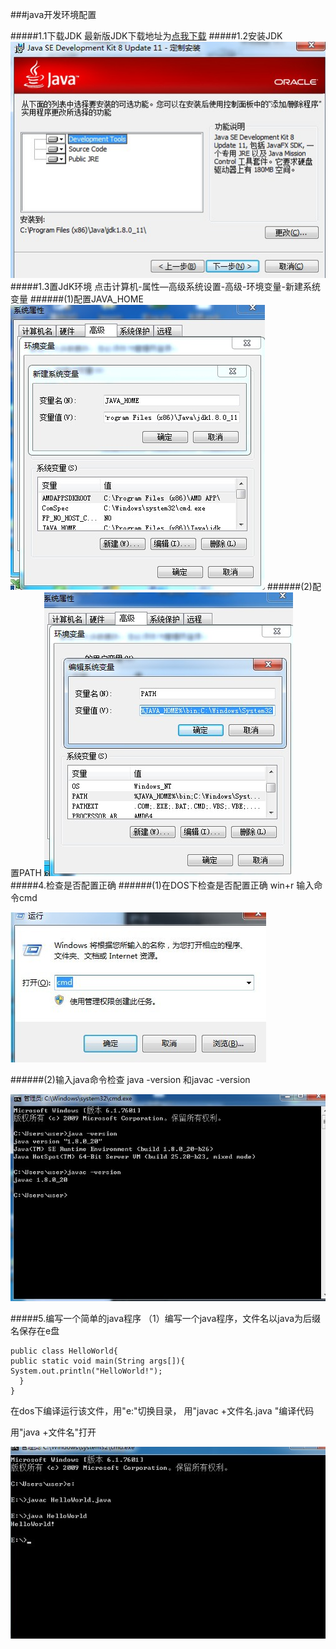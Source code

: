 ###java开发环境配置

#####1.1下载JDK
最新版JDK下载地址为[点我下载][1]
#####1.2安装JDK
![install][2]
#####1.3置JdK环境
点击计算机-属性—高级系统设置-高级-环境变量-新建系统变量
######(1)配置JAVA_HOME
![install][3]
######(2)配置PATH
![install][4]
#####4.检查是否配置正确
######(1)在DOS下检查是否配置正确
win+r 输入命令cmd

![install][5]

######(2)输入java命令检查
java -version 和javac -version

![install][6]

#####5.编写一个简单的java程序
（1）编写一个java程序，文件名以java为后缀名保存在e盘

	public class HelloWorld{ 
	public static void main(String args[]){ 
    System.out.println("HelloWorld!"); 
	  }
 	}

在dos下编译运行该文件，用"e:"切换目录，
用"javac +文件名.java "编译代码

用"java +文件名"打开


![install][7]



[1]:http://rj.baidu.com/soft/detail/14459.html?ald
[2]:1.1.jpg
[3]:1.2.jpg
[4]:1.3.jpg
[5]:1.4.jpg
[6]:1.5.jpg
[7]:1.6.jpg